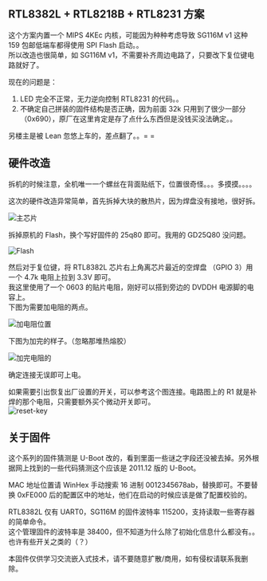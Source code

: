 ## RTL8382L + RTL8218B + RTL8231 方案

这个方案内置一个 MIPS 4KEc 内核，可能因为种种考虑导致 SG116M v1 这种 159 包邮低端车都得使用 SPI Flash 启动。。  
所以改造也很简单，如 SG116M v1，不需要补齐周边电路了，只要改下复位键电路就好了。  

现在的问题是：
  1. LED 完全不正常，无力逆向控制 RTL8231 的代码。。  
  2. 不确定自己拼装的固件结构是否正确，因为前面 32k 只用到了很少一部分（0x690），原厂在这里肯定是存了点什么东西但是没钱买没法确定。。  

另楼主是被 Lean 忽悠上车的，差点翻了。。= =  


## 硬件改造

拆机的时候注意，全机唯一一个螺丝在背面贴纸下，位置很奇怪。。。多摸摸。。。。  

这次的硬件改造异常简单，首先拆掉大块的散热片，因为焊盘没有接地，很好拆。  
  
![主芯片](https://github.com/libc0607/RTL8370N_switch_hacking/blob/master/pic/8382l-sg116m-full.png)  

拆掉原机的 Flash，换个写好固件的 25q80 即可。我用的 GD25Q80 没问题。  

![Flash](https://github.com/libc0607/RTL8370N_switch_hacking/blob/master/pic/8382l-flash.png)  

然后对于复位键，将 RTL8382L 芯片右上角离芯片最近的空焊盘 （GPIO 3）用一个 4.7k 电阻上拉到 3.3V 即可。  
我这里使用了一个 0603 的贴片电阻，刚好可以搭到旁边的 DVDDH 电源脚的电容上。    
下图为需要加电阻的两点。  

![加电阻位置](https://github.com/libc0607/RTL8370N_switch_hacking/blob/master/pic/8382l-add-res.png)  

下图为加完的样子。（忽略那堆热熔胶）  

![加完电阻的](https://github.com/libc0607/RTL8370N_switch_hacking/blob/master/pic/8382l-add-res-after.png)

确定连接无误即可上电。  

如果需要引出恢复出厂设置的开关，可以参考这个图连接。电路图上的 R1 就是补焊的那个电阻，只需要额外买个微动开关即可。  
![reset-key](https://github.com/libc0607/RTL8370N_switch_hacking/blob/master/pic/sg116m-reset-key.png)

## 关于固件 

这个系列的固件猜测是 U-Boot 改的，看到里面一些谜之字段还没被去掉。另外根据网上找到的一些代码猜测这个应该是 2011.12 版的 U-Boot。  

MAC 地址位置请 WinHex 手动搜索 16 进制 0012345678ab，替换即可。不要替换 0xFE000 后的配置区中的地址，他们在启动的时候应该是做了配置校验的。  

RTL8382L 仅有 UART0，SG116M 的固件波特率 115200，支持读取一些寄存器的简单命令。  
这个管理固件的波特率是 38400，但不知道为什么除了初始化信息什么都没有。。也许有些开关之类的（？）  

本固件仅供学习交流嵌入式技术，请不要随意扩散/商用，如有侵权请联系我删除。  
